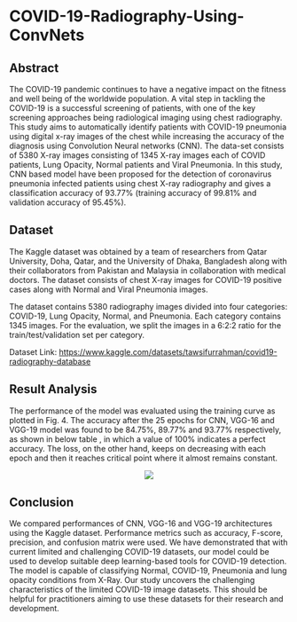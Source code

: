 # COVID-19-Radiography-Using-ConvNets

## Abstract

The COVID-19 pandemic continues to have a negative impact on the fitness and well being of the worldwide population. A vital step in tackling the COVID-19 is a successful screening of patients, with one of the key screening approaches being radiological imaging using chest radiography. This study aims to automatically identify patients with COVID-19 pneumonia using digital x-ray images of the chest while increasing the accuracy of the diagnosis using Convolution Neural networks (CNN). The data-set consists of 5380 X-ray images consisting of 1345 X-ray images each of COVID patients, Lung Opacity, Normal patients and Viral Pneumonia. In this study, CNN based model have been proposed for the detection of coronavirus pneumonia infected patients using chest X-ray radiography and gives a classification accuracy of 93.77% (training accuracy of 99.81% and validation accuracy of 95.45%).

## Dataset

The Kaggle dataset was obtained by a team of researchers from Qatar University, Doha, Qatar, and the University of Dhaka, Bangladesh along with their collaborators from Pakistan and Malaysia in collaboration with medical doctors. The dataset consists of chest X-ray images for COVID-19 positive cases along with Normal and Viral Pneumonia images. 

The dataset contains 5380 radiography images divided into four categories: COVID-19, Lung Opacity, Normal, and Pneumonia. Each category contains 1345 images. For the evaluation, we split the images in a 6:2:2 ratio for the train/test/validation set per category.

Dataset Link: https://www.kaggle.com/datasets/tawsifurrahman/covid19-radiography-database

## Result Analysis

The performance of the model was evaluated using the training curve as plotted in Fig. 4. The accuracy after the 25 epochs for CNN, VGG-16 and VGG-19 model was found to be 84.75%, 89.77% and 93.77% respectively, as shown in below table , in which a value of 100% indicates a perfect accuracy. The loss, on the other hand, keeps on decreasing with each epoch and then it reaches critical point where it almost remains constant.

<p align="center">
  <img  src="https://user-images.githubusercontent.com/88145926/214232195-6dc10196-5d94-41da-80e5-1eafa7758347.png">
</p>

## Conclusion

We compared performances of CNN, VGG-16 and VGG-19 architectures using the Kaggle dataset. Performance metrics such as accuracy, F-score, precision, and confusion matrix
were used. We have demonstrated that with current limited and challenging COVID-19 datasets, our model could be used to develop suitable deep learning-based tools for COVID-19 detection. The model is capable of classifying Normal, COVID-19, Pneumonia and lung opacity conditions from X-Ray. Our study uncovers the challenging characteristics of the limited COVID-19 image datasets. This should be helpful for practitioners aiming to use these datasets for their research and development.
